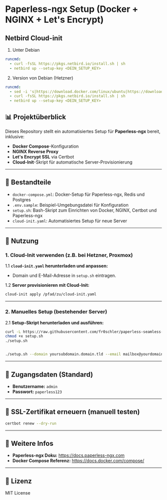 # Paperless-ngx Setup (Docker + NGINX + Let's Encrypt)

## Netbird Cloud-init

1. Unter Debian

```yaml
runcmd:
  - curl -fsSL https://pkgs.netbird.io/install.sh | sh
  - netbird up --setup-key <DEIN_SETUP_KEY>
```

2. Version von Debian (Hetzner)

```yaml
runcmd:
  - sed -i 's|https://download.docker.com/linux/ubuntu|https://download.docker.com/linux/debian|' /etc/apt/sources.list.d/docker.list
  - curl -fsSL https://pkgs.netbird.io/install.sh | sh
  - netbird up --setup-key <DEIN_SETUP_KEY>
```

## 📊 Projektüberblick

Dieses Repository stellt ein automatisiertes Setup für **Paperless-ngx** bereit, inklusive:
- **Docker Compose**-Konfiguration
- **NGINX Reverse Proxy**
- **Let's Encrypt SSL** via Certbot
- **Cloud-Init**-Skript für automatische Server-Provisionierung

---

## 🔧 Bestandteile

- `docker-compose.yml`: Docker-Setup für Paperless-ngx, Redis und Postgres
- `.env.sample`: Beispiel-Umgebungsdatei für Konfiguration
- `setup.sh`: Bash-Skript zum Einrichten von Docker, NGINX, Certbot und Paperless-ngx
- `cloud-init.yaml`: Automatisiertes Setup für neue Server

---

## 📘 Nutzung

### 1. Cloud-Init verwenden (z.B. bei Hetzner, Proxmox)

1.1 **`cloud-init.yaml` herunterladen und anpassen:**
- Domain und E-Mail-Adresse in `setup.sh` eintragen.

1.2 **Server provisionieren mit Cloud-Init:**

```bash
cloud-init apply /pfad/zu/cloud-init.yaml
```

---

### 2. Manuelles Setup (bestehender Server)

2.1 **Setup-Skript herunterladen und ausführen:**

```bash
curl -L https://raw.githubusercontent.com/fr0schler/paperless-seamless-setup/main/setup-paperless.sh -o setup.sh
chmod +x setup.sh
./setup.sh
```

```bash

./setup.sh --domain yoursubdomain.domain.tld --email mailbox@yourdomain.de --netbird-key <SETUP-KEY>
```

---

## 🔐 Zugangsdaten (Standard)

- **Benutzername:** `admin`
- **Passwort:** `paperless123`

---

## 🔄 SSL-Zertifikat erneuern (manuell testen)

```bash
certbot renew --dry-run
```

---

## 📖 Weitere Infos

- **Paperless-ngx Doku:** https://docs.paperless-ngx.com
- **Docker Compose Referenz:** https://docs.docker.com/compose/

---

## 📃 Lizenz

MIT License

